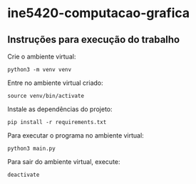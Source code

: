 # ine5420-computacao-grafica

## Instruções para execução do trabalho

Crie o ambiente virtual:

```
python3 -m venv venv
```

Entre no ambiente virtual criado:

```
source venv/bin/activate
```

Instale as dependências do projeto:

```
pip install -r requirements.txt
```

Para executar o programa no ambiente virtual:

```
python3 main.py
```

Para sair do ambiente virtual, execute:

```
deactivate
```
